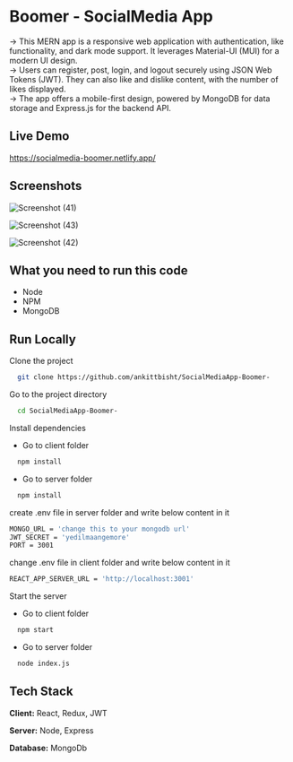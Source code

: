 
# Boomer - SocialMedia App
-> This MERN app is a responsive web application with authentication, like functionality, and dark mode
support. It leverages Material-UI (MUI) for a modern UI design.  
-> Users can register, post, login, and logout securely using JSON Web Tokens (JWT). They can also like and dislike content, with the number of likes displayed.  
-> The app offers a mobile-first design, powered by MongoDB for data storage and Express.js for the backend
API.
## Live Demo
https://socialmedia-boomer.netlify.app/



## Screenshots
![Screenshot (41)](https://github.com/ankittbisht/SocialMediaApp-Boomer-/assets/110447589/01ae081f-6e96-415f-ab0c-cb66a393041f)  

![Screenshot (43)](https://github.com/ankittbisht/SocialMediaApp-Boomer-/assets/110447589/9f3873bd-852b-460a-9c04-6cb92bc6f03a)

![Screenshot (42)](https://github.com/ankittbisht/SocialMediaApp-Boomer-/assets/110447589/b0518eac-a4a6-4d88-aa5f-fea992b0882c)


## What you need to run this code
-  Node  
-  NPM  
-  MongoDB   
    
## Run Locally

Clone the project

```bash
  git clone https://github.com/ankittbisht/SocialMediaApp-Boomer-
```

Go to the project directory

```bash
  cd SocialMediaApp-Boomer-
```

Install dependencies 
-  Go to client folder
```bash
  npm install
```
-  Go to server folder
```bash
  npm install
```
create .env file in server folder and write below content in it
```bash
MONGO_URL = 'change this to your mongodb url'
JWT_SECRET = 'yedilmaangemore'
PORT = 3001
```
change .env file in client folder and write below content in it
```bash
REACT_APP_SERVER_URL = 'http://localhost:3001'
```
Start the server  
- Go to client folder 

```bash
  npm start
```
- Go to server folder 

```bash
  node index.js
```

## Tech Stack

**Client:** React, Redux, JWT

**Server:** Node, Express

**Database:** MongoDb

